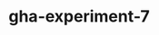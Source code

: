 # gha-experiment-7
   











  











































 





  



  





















    







  

  






